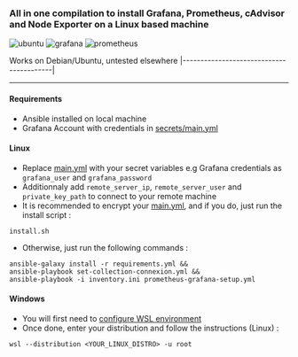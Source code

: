 ### All in one compilation to install Grafana, Prometheus, cAdvisor and Node Exporter on a Linux based machine

![ubuntu](https://img.shields.io/badge/ubuntu-v22.04.4-E95420?logo=ubuntu)
![grafana](https://img.shields.io/badge/grafana-latest-F46800?logo=grafana)
![prometheus](https://img.shields.io/badge/prometheus-latest-E6522C?logo=prometheus)

 Works on Debian/Ubuntu, untested elsewhere
|-----------------------------------------|
***
#### Requirements

- Ansible installed on local machine
- Grafana Account with credentials in [secrets/main.yml](secrets/main.yml)

#### Linux

- Replace [main.yml](secrets/main.yml) with your secret variables e.g Grafana credentials as <code>grafana_user</code> and <code>grafana_password </code>
- Additionnaly add <code>remote_server_ip</code>, <code>remote_server_user</code> and <code>private_key_path</code> to connect to your remote machine
- It is recommended to encrypt your [main.yml](secrets/main.yml), and if you do, just run the install script :
```
install.sh
```

- Otherwise, just run the following commands :
```
ansible-galaxy install -r requirements.yml &&
ansible-playbook set-collection-connexion.yml &&
ansible-playbook -i inventory.ini prometheus-grafana-setup.yml
```

#### Windows

- You will first need to [configure WSL environment](https://learn.microsoft.com/fr-fr/windows/wsl/setup/environment)
- Once done, enter your distribution and follow the instructions (Linux) :

```
wsl --distribution <YOUR_LINUX_DISTRO> -u root
```


